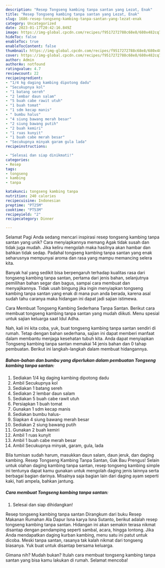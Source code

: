 ```yaml
---
description: "Resep Tongseng kambing tanpa santan yang Lezat, Enak"
title: "Resep Tongseng kambing tanpa santan yang Lezat, Enak"
slug: 1686-resep-tongseng-kambing-tanpa-santan-yang-lezat-enak
category: Uncategorized
date: 2023-01-17T20:42:16.849Z
image: https://img-global.cpcdn.com/recipes/f9517272788c68e8/680x482cq70/tongseng-kambing-tanpa-santan-foto-resep-utama.jpg
hideToc: false
enableToc: true
enableTocContent: false
thumbnail: https://img-global.cpcdn.com/recipes/f9517272788c68e8/680x482cq70/tongseng-kambing-tanpa-santan-foto-resep-utama.jpg
cover: https://img-global.cpcdn.com/recipes/f9517272788c68e8/680x482cq70/tongseng-kambing-tanpa-santan-foto-resep-utama.jpg
author: Admin
authorAv: notfound
ratingvalue: 4.7
reviewcount: 22
recipeingredient:
- "1/4 kg daging kambing dipotong dadu"
- "Secukupnya kol"
- "1 batang sereh"
- "2 lembar daun salam"
- "5 buah cabe rawit utuh"
- "1 buah tomat"
- "1 sdm kecap manis"
- " bumbu halus"
- "4 siung bawang merah besar"
- "2 siung bawang putih"
- "2 buah kemiri"
- "1 ruas kunyit"
- "1 buah cabe merah besar"
- "Secukupnya minyak garam gula lada"
recipeinstructions:

- "Selesai dan siap dinikmati!"
categories:
- Resep
tags:
- tongseng
- kambing
- tanpa

katakunci: tongseng kambing tanpa 
nutrition: 240 calories
recipecuisine: Indonesian
preptime: "PT25M"
cooktime: "PT53M"
recipeyield: "2"
recipecategory: Dinner

---
```



Selamat Pagi Anda sedang mencari inspirasi resep tongseng kambing tanpa santan yang unik? Cara menyiapkannya memang Agak tidak susah dan tidak juga mudah. Jika keliru mengolah maka hasilnya akan hambar dan bahkan tidak sedap. Padahal tongseng kambing tanpa santan yang enak seharusnya mempunyai aroma dan rasa yang mampu memancing selera kita.


Banyak hal yang sedikit bisa berpengaruh terhadap kualitas rasa dari tongseng kambing tanpa santan, pertama dari jenis bahan, selanjutnya pemilihan bahan segar dan bagus, sampai cara membuat dan menyajikannya. Tidak usah bingung jika ingin menyiapkan tongseng kambing tanpa santan yang enak di mana pun anda berada, karena asal sudah tahu caranya maka hidangan ini dapat jadi sajian istimewa.

Cara Membuat Tongseng Kambing Sederhana Tanpa Santan. Berikut cara membuat tongseng kambing tanpa santan yang mudah diikuti. Menu spesial untuk sajian keluarga saat Idul Adha.


Nah, kali ini kita coba, yuk, buat tongseng kambing tanpa santan sendiri di rumah. Tetap dengan bahan sederhana, sajian ini dapat memberi manfaat dalam membantu menjaga kesehatan tubuh kita. Anda dapat menyiapkan Tongseng kambing tanpa santan memakai 14 jenis bahan dan 0 tahap pembuatan. Berikut ini langkah-langkah dalam membuat hidangannya.

<!--inarticleads1-->

##### Bahan-bahan dan bumbu yang diperlukan dalam pembuatan Tongseng kambing tanpa santan:

1. Sediakan 1/4 kg daging kambing dipotong dadu
1. Ambil Secukupnya kol
1. Sediakan 1 batang sereh
1. Sediakan 2 lembar daun salam
1. Sediakan 5 buah cabe rawit utuh
1. Persiapkan 1 buah tomat
1. Gunakan 1 sdm kecap manis
1. Sediakan  bumbu halus-
1. Siapkan 4 siung bawang merah besar
1. Sediakan 2 siung bawang putih
1. Gunakan 2 buah kemiri
1. Ambil 1 ruas kunyit
1. Ambil 1 buah cabe merah besar
1. Ambil Secukupnya minyak, garam, gula, lada


Bila tumisan sudah harum, masukkan daun salam, daun jeruk, dan daging kambing. Resep Tongseng Kambing Tanpa Santan, Gak Bau Prengus! Selain untuk olahan daging kambing tanpa santan, resep tongseng kambing simple ini tentunya dapat kamu gunakan untuk mengolah daging jenis lainnya serta berbagai bagian darinya. Misalnya saja bagian lain dari daging ayam seperti kaki, hati ampela, bahkan jantung. 

<!--inarticleads2-->

##### Cara membuat Tongseng kambing tanpa santan:


1. Selesai dan siap dihidangkan!

Resep tongseng kambing tanpa santan Dirangkum dari buku Resep Makanan Rumahan Ala Dapur Isna karya Isna Sutanto, berikut adalah resep tongseng kambing tanpa santan. Hidangan ini akan semakin terasa nikmat disantap dengan pendamping seperti sambal, acara, hingga lontong. Jika Anda mendapatkan daging kurban kambing, menu satu ini patut untuk dicoba. Meski tanpa santan, rasanya tak kalah nikmat dari tongseng biasanya. Yuk buat untuk disantap bersama keluarga. 

Gimana nih? Mudah bukan? Itulah cara membuat tongseng kambing tanpa santan yang bisa kamu lakukan di rumah. Selamat mencoba!
